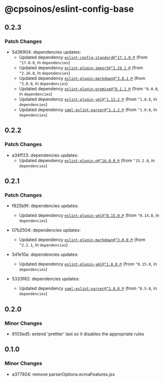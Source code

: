 # @cpsoinos/eslint-config-base

## 0.2.3

### Patch Changes

- 5d36904: dependencies updates:
  - Updated dependency [`eslint-config-standard@^17.1.0` ↗︎](https://www.npmjs.com/package/eslint-config-standard/v/17.1.0) (from `^17.0.0`, in `dependencies`)
  - Updated dependency [`eslint-plugin-import@^2.29.1` ↗︎](https://www.npmjs.com/package/eslint-plugin-import/v/2.29.1) (from `^2.26.0`, in `dependencies`)
  - Updated dependency [`eslint-plugin-markdown@^3.0.1` ↗︎](https://www.npmjs.com/package/eslint-plugin-markdown/v/3.0.1) (from `^3.0.0`, in `dependencies`)
  - Updated dependency [`eslint-plugin-promise@^6.1.1` ↗︎](https://www.npmjs.com/package/eslint-plugin-promise/v/6.1.1) (from `^6.0.0`, in `dependencies`)
  - Updated dependency [`eslint-plugin-yml@^1.12.2` ↗︎](https://www.npmjs.com/package/eslint-plugin-yml/v/1.12.2) (from `^1.0.0`, in `dependencies`)
  - Updated dependency [`yaml-eslint-parser@^1.2.2` ↗︎](https://www.npmjs.com/package/yaml-eslint-parser/v/1.2.2) (from `^1.0.0`, in `dependencies`)

## 0.2.2

### Patch Changes

- a34ff23: dependencies updates:
  - Updated dependency [`eslint-plugin-n@^16.0.0` ↗︎](https://www.npmjs.com/package/eslint-plugin-n/v/16.0.0) (from `^15.2.0`, in `dependencies`)

## 0.2.1

### Patch Changes

- f825b9f: dependencies updates:

  - Updated dependency [`eslint-plugin-yml@^0.15.0` ↗︎](https://www.npmjs.com/package/eslint-plugin-yml/v/null) (from `^0.14.0`, in `dependencies`)

- 07b2504: dependencies updates:

  - Updated dependency [`eslint-plugin-markdown@^3.0.0` ↗︎](https://www.npmjs.com/package/eslint-plugin-markdown/v/3.0.0) (from `^2.2.1`, in `dependencies`)

- 5d1e10a: dependencies updates:

  - Updated dependency [`eslint-plugin-yml@^1.0.0` ↗︎](https://www.npmjs.com/package/eslint-plugin-yml/v/1.0.0) (from `^0.15.0`, in `dependencies`)

- 5333f82: dependencies updates:

  - Updated dependency [`yaml-eslint-parser@^1.0.0` ↗︎](https://www.npmjs.com/package/yaml-eslint-parser/v/1.0.0) (from `^0.5.0`, in `dependencies`)

## 0.2.0

### Minor Changes

- 8103ed5: extend 'prettier' last so it disables the appropriate rules

## 0.1.0

### Minor Changes

- a377924: remove parserOptions.ecmaFeatures.jsx
